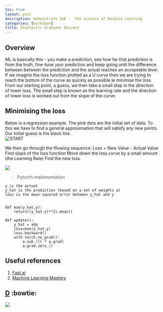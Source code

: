 ```yaml
---
toc: true
layout: post
description: Demonstrate SGD -  the essence of Machine Learning
categories: [markdown]
title: Stochastic Gradient Descent 
---
```


## Overview  

ML is basically this - you make a prediction, see how far that prediction is from the truth, fine-tune your prediction and keep going until the difference between between the prediction and the actual reaches an acceptable level. 
If we imagine the loss function plotted as a U curve then we are trying to reach the bottom of the curve as quickly as possible ie minimise the loss. From our starting point, a guess, we then take a small step in the direction of lower loss.
The small step is known as the learning rate and the direction of lower loss is worked out from the slope of the curve.

## Minimising the loss  

Below is a regression example. The pink dots are the initial set of data. To this we have to find a general approximation that will satisfy any new points.\
Our initial guess is the black line.\
![]({{"/"|relative_url}}/images/sgd-1.png "START")

We then go through the fllowing sequence:
Loss = New Value - Actual Value
Find slope of the loss function
Move down the loss curve by a small amount (the Learning Rate)
Find the new loss

[![](http://img.youtube.com/vi/rLf_0gN3NFo/0.jpg)](http://www.youtube.com/watch?v=rLf_0gN3NFo "MINIMISING THE LOSS")

> Pytorch implementation

```
y is the actual
y_hat is the prediction (based on a set of weights a)
loss is the mean squared error between y_hat and y


def mse(y_hat,y):
    return((y_hat-y)**2).mean()

def update():
    y_hat = x@a
    loss=mse(y_hat,y)
    loss.backward()
    with torch.no_grad():
        a.sub_(lr * a.grad)
        a.grad.zero_()
```
## Useful references  

1. [Fast.ai](https://course.fast.ai/videos/?lesson=2)
2. [Machine Learning Mastery](https://machinelearningmastery.com/how-to-choose-loss-functions-when-training-deep-learning-neural-networks/)


[D]("https://github.githubassets.com/images/icons/emoji/bowtie.png?v8")
:bowtie:
---
![]({{"/"|relative_url}}/images/onpointai_logo.gif)
